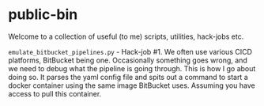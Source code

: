 # public-bin

Welcome to a collection of useful (to me) scripts, utilities, hack-jobs etc.

`emulate_bitbucket_pipelines.py` - Hack-job #1. We often use various CICD platforms, BitBucket being one. Occasionally
something goes wrong, and we need to debug what the pipeline is going through. This is how I go about doing so. It
parses the yaml config file and spits out a command to start a docker container using the same image BitBucket uses.
Assuming you have access to pull this container.
